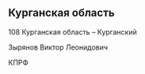 ## Курганская область
   
   108 Курганская область – Курганский
   
   Зырянов Виктор Леонидович
   
   КПРФ
   
